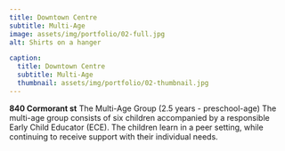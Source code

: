 ```yaml
---
title: Downtown Centre
subtitle: Multi-Age
image: assets/img/portfolio/02-full.jpg
alt: Shirts on a hanger

caption:
  title: Downtown Centre
  subtitle: Multi-Age
  thumbnail: assets/img/portfolio/02-thumbnail.jpg
---
```

**840 Cormorant st**
The Multi-Age Group (2.5 years - preschool-age) The multi-age group consists of six children accompanied by a responsible Early Child Educator (ECE). The children learn in a peer setting, while continuing to receive support with their individual needs.